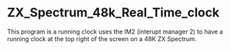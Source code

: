 # ZX_Spectrum_48k_Real_Time_clock
This program is a running clock uses the IM2 (interupt manager 2) to have a running clock at the top right of the screen on a 48K ZX Spectrum.
